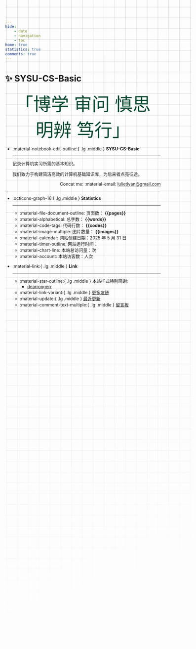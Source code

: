 ```yaml
---
hide:
    - date
    - navigation
    - toc
home: true
statistics: true
comments: true
---
```



<style>
    .custom-font {
    font-size: 58px; /* 默认字体大小为8px */
    color:rgb(4, 73, 47);
}
@media (max-width: 768px) { /* 假设768px及以下为移动端 */
    .custom-font {
        font-size: 32px; /* 移动端字体大小为6px */
    }
}
</style>

# ✨ SYSU-CS-Basic

<center><font class="custom-font ml3">「博学 审问 慎思 明辨 笃行」</font></center>
<script src="https://cdn.statically.io/libs/animejs/2.0.2/anime.min.js"></script>

<div class="grid cards" markdown>

-  :material-notebook-edit-outline:{ .lg .middle } __SYSU-CS-Basic__

    ---
    记录计算机实习所需的基本知识。

    我们致力于构建简洁高效的计算机基础知识库，为后来者点亮征途。

    <span style="text-align: right; display: block;">Concat me: :material-email: lulietlyan@gmail.com </span>  
        

</div>
<style>
    @media only screen and (max-width: 768px) {
        .responsive-image {
            display: none;
        }
    }
</style>

***

<div class="grid cards" markdown>

-  :octicons-graph-16:{ .lg .middle } __Statistics__

    ---

    - :material-file-document-outline: 页面数：  **{{pages}}**  
    - :material-alphabetical: 总字数： **{{words}}**   
    - :material-code-tags: 代码行数： **{{codes}}**   
    - :material-image-multiple: 图片数量： **{{images}}** 
    - :material-calendar: 网站创建日期：2025 年 5 月 31 日
    <script defer src="https://events.vercount.one/js"></script>
    - :material-timer-outline: 网站运行时间： <span id="web-time"></span> 
    - :material-chart-line: 本站总访问量：<span id="vercount_value_site_pv"></span>次  
    - :material-account: 本站访客数：<span id="vercount_value_site_uv"></span>人次  
    
-  :material-link:{ .lg .middle } __Link__

    ---
    - :material-star-outline:{ .lg .middle } 本站样式特别鸣谢:
        - [dearrongerr](https://dearrongerr.github.io/Rongerr.github.io/)
    - :material-link-variant:{ .lg .middle } [更多友链](./logs/4_flink.md)
    - :material-update:{ .lg .middle } [最近更新](./logs/2_updatelog.md)
    - :material-comment-text-multiple:{ .lg .middle } [留言板](./logs/6_waline.md)
</div>




<style>
.md-grid {
  max-width: 1220px;
}
</style>
<style>
body {
  position: relative; /* 确保 body 元素的 position 属性为非静态值 */
}

body::before {
  --size: 35px; /* 调整网格单元大小 */
  --line: color-mix(in hsl, canvasText, transparent 80%); /* 调整线条透明度 */
  content: '';
  height: 100vh;
  width: 100%;
  position: absolute; /* 修改为 absolute 以使其随页面滚动 */
  background: linear-gradient(
        90deg,
        var(--line) 1px,
        transparent 1px var(--size)
      )
      50% 50% / var(--size) var(--size),
    linear-gradient(var(--line) 1px, transparent 1px var(--size)) 50% 50% /
      var(--size) var(--size);
  -webkit-mask: linear-gradient(-20deg, transparent 50%, white);
          mask: linear-gradient(-20deg, transparent 50%, white);
  top: 0;
  transform-style: flat;
  pointer-events: none;
  z-index: -1;
}

@media (max-width: 768px) {
  body::before {
    display: none; /* 在手机端隐藏网格效果 */
  }
}
</style>